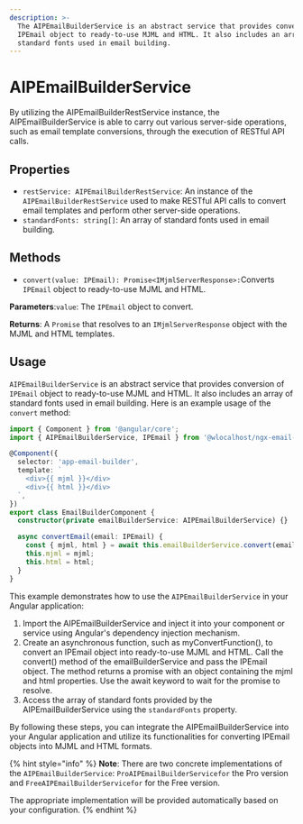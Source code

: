 ```yaml
---
description: >-
  The AIPEmailBuilderService is an abstract service that provides conversion of
  IPEmail object to ready-to-use MJML and HTML. It also includes an array of
  standard fonts used in email building.
---
```


# AIPEmailBuilderService

By utilizing the AIPEmailBuilderRestService instance, the AIPEmailBuilderService is able to carry out various server-side operations, such as email template conversions, through the execution of RESTful API calls.

## Properties

* `restService: AIPEmailBuilderRestService`: An instance of the `AIPEmailBuilderRestService` used to make RESTful API calls to convert email templates and perform other server-side operations.
* `standardFonts: string[]`: An array of standard fonts used in email building.

## Methods

* `convert(value: IPEmail): Promise<IMjmlServerResponse>:`Converts `IPEmail` object to ready-to-use MJML and HTML.

**Parameters**:`value`: The `IPEmail` object to convert.

**Returns**: A `Promise` that resolves to an `IMjmlServerResponse` object with the MJML and HTML templates.

## Usage

`AIPEmailBuilderService` is an abstract service that provides conversion of `IPEmail` object to ready-to-use MJML and HTML. It also includes an array of standard fonts used in email building. Here is an example usage of the `convert` method:

```typescript
import { Component } from '@angular/core';
import { AIPEmailBuilderService, IPEmail } from '@wlocalhost/ngx-email-builder';

@Component({
  selector: 'app-email-builder',
  template: `
    <div>{{ mjml }}</div>
    <div>{{ html }}</div>
  `,
})
export class EmailBuilderComponent {
  constructor(private emailBuilderService: AIPEmailBuilderService) {}

  async convertEmail(email: IPEmail) {
    const { mjml, html } = await this.emailBuilderService.convert(email);
    this.mjml = mjml;
    this.html = html;
  }
}
```

This example demonstrates how to use the `AIPEmailBuilderService` in your Angular application:

1. Import the AIPEmailBuilderService and inject it into your component or service using Angular's dependency injection mechanism.
2. Create an asynchronous function, such as myConvertFunction(), to convert an IPEmail object into ready-to-use MJML and HTML. Call the convert() method of the emailBuilderService and pass the IPEmail object. The method returns a promise with an object containing the mjml and html properties. Use the await keyword to wait for the promise to resolve.
3. Access the array of standard fonts provided by the AIPEmailBuilderService using the `standardFonts` property.

By following these steps, you can integrate the AIPEmailBuilderService into your Angular application and utilize its functionalities for converting IPEmail objects into MJML and HTML formats.

{% hint style="info" %}
**Note**: There are two concrete implementations of the `AIPEmailBuilderService`: `ProAIPEmailBuilderServicefor` the Pro version and `FreeAIPEmailBuilderServicefor` for the Free version.&#x20;

The appropriate implementation will be provided automatically based on your configuration.
{% endhint %}
